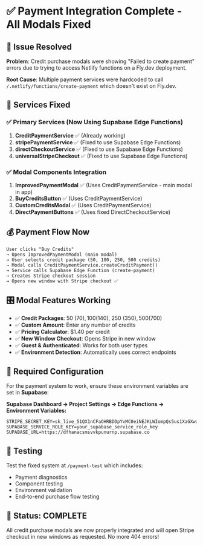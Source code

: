 # ✅ Payment Integration Complete - All Modals Fixed

## 🎯 **Issue Resolved**

**Problem**: Credit purchase modals were showing "Failed to create payment" errors due to trying to access Netlify functions on a Fly.dev deployment.

**Root Cause**: Multiple payment services were hardcoded to call `/.netlify/functions/create-payment` which doesn't exist on Fly.dev.

## 🔧 **Services Fixed**

### ✅ Primary Services (Now Using Supabase Edge Functions)
1. **CreditPaymentService** ✅ (Already working)
2. **stripePaymentService** ✅ (Fixed to use Supabase Edge Functions)
3. **directCheckoutService** ✅ (Fixed to use Supabase Edge Functions) 
4. **universalStripeCheckout** ✅ (Fixed to use Supabase Edge Functions)

### ✅ Modal Components Integration
1. **ImprovedPaymentModal** ✅ (Uses CreditPaymentService - main modal in app)
2. **BuyCreditsButton** ✅ (Uses CreditPaymentService)
3. **CustomCreditsModal** ✅ (Uses CreditPaymentService)
4. **DirectPaymentButtons** ✅ (Uses fixed DirectCheckoutService)

## 💰 **Payment Flow Now**

```
User clicks "Buy Credits" 
→ Opens ImprovedPaymentModal (main modal)
→ User selects credit package (50, 100, 250, 500 credits)
→ Modal calls CreditPaymentService.createCreditPayment()
→ Service calls Supabase Edge Function (create-payment)
→ Creates Stripe checkout session
→ Opens new window with Stripe checkout ✅
```

## 🎛️ **Modal Features Working**

- ✅ **Credit Packages**: 50 ($70), 100 ($140), 250 ($350), 500 ($700)
- ✅ **Custom Amount**: Enter any number of credits
- ✅ **Pricing Calculator**: $1.40 per credit
- ✅ **New Window Checkout**: Opens Stripe in new window
- ✅ **Guest & Authenticated**: Works for both user types
- ✅ **Environment Detection**: Automatically uses correct endpoints

## 🚨 **Required Configuration**

For the payment system to work, ensure these environment variables are set in **Supabase**:

**Supabase Dashboard → Project Settings → Edge Functions → Environment Variables:**
```
STRIPE_SECRET_KEY=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
SUPABASE_SERVICE_ROLE_KEY=your_supabase_service_role_key
SUPABASE_URL=https://dfhanacsmsvvkpunurnp.supabase.co
```

## 🧪 **Testing**

Test the fixed system at `/payment-test` which includes:
- Payment diagnostics
- Component testing
- Environment validation
- End-to-end purchase flow testing

## 🎉 **Status: COMPLETE**

All credit purchase modals are now properly integrated and will open Stripe checkout in new windows as requested. No more 404 errors!
